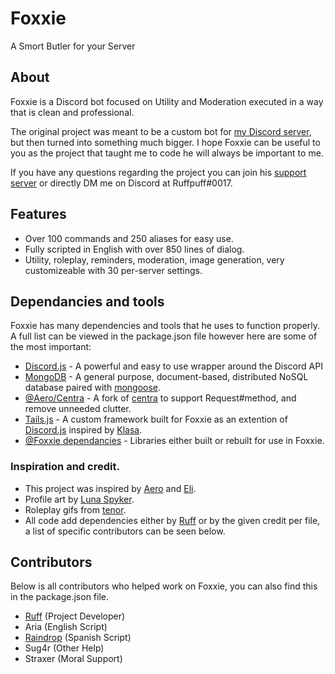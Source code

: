 # Foxxie

A Smort Butler for your Server

## About

Foxxie is a Discord bot focused on Utility and Moderation executed in a way that is clean and professional.

The original project was meant to be a custom bot for [my Discord server](http://ruff.cafe/community), but then turned into something much bigger. I hope Foxxie can be useful to you as the project that taught me to code he will always be important to me.

If you have any questions regarding the project you can join his [support server](http://foxxie.ruff.cafe/support) or directly DM me on Discord at Ruffpuff#0017.

## Features

* Over 100 commands and 250 aliases for easy use.
* Fully scripted in English with over 850 lines of dialog.
* Utility, roleplay, reminders, moderation, image generation, very customizeable with 30 per-server settings.

## Dependancies and tools

Foxxie has many dependencies and tools that he uses to function properly. A full list can be viewed in the package.json file however here are some of the most important:
- [Discord.js](https://discord.js.org) - A powerful and easy to use wrapper around the Discord API
- [MongoDB](https://www.mongodb.com/) - A general purpose, document-based, distributed NoSQL database paired with [mongoose](https://mongoosejs.com).
- [@Aero/Centra](https://ravy.dev/aero/forks/centra) - A fork of [centra](https://github.com/ethanent/centra) to support Request#method, and remove unneeded clutter.
- [Tails.js](https://gitlab.com/foxxie/forks/tails) - A custom framework built for Foxxie as an extention of [Discord.js](https://discord.js.org) inspired by [Klasa](https://klasa.js.org/#/).
- [@Foxxie dependancies](https://www.npmjs.com/org/foxxie) - Libraries either built or rebuilt for use in Foxxie. 

### Inspiration and credit.

* This project was inspired by [Aero](https://aero.bot) and [Eli](https://discord.com/invite/yua).
* Profile art by [Luna Spyker](https://twitter.com/LunaSpyker).
* Roleplay gifs from [tenor](https://tenor.com).
* All code add dependencies either by [Ruff](https://github.com/Ruffpuff1) or by the given credit per file, a list of specific contributors can be seen below.

## Contributors

Below is all contributors who helped work on Foxxie, you can also find this in the package.json file.
- [Ruff](https://github.com/Ruffpuff1) (Project Developer)
- Aria (English Script)
- [Raindrop](https://github.com/Raindrop-Droptop) (Spanish Script)
- Sug4r (Other Help)
- Straxer (Moral Support)
